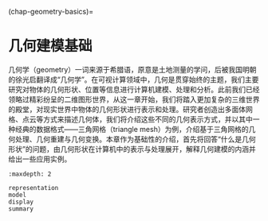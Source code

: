 (chap-geometry-basics)=
# 几何建模基础

几何学（geometry）一词来源于希腊语，原意是土地测量的学问，后被我国明朝的徐光启翻译成“几何学”。在可视计算领域中，几何是贯穿始终的主题，我们主要研究对物体的几何形状、位置等信息进行计算机建模、处理和分析。此前我们已经领略过精彩纷呈的二维图形世界，从这一章开始，我们将踏入更加复杂的三维世界的殿堂，对现实世界中物体的几何形状进行表示和处理。研究者创造出多面体网格、点云等方式来描述几何体，我们将介绍这些不同的几何表示方式，并以其中一种经典的数据格式——三角网格（triangle mesh）为例，介绍基于三角网格的几何处理、几何重建与几何变换。本章作为基础性的介绍，首先将回答“什么是几何形状”的问题，由几何形状在计算机中的表示与处理展开，解释几何建模的内涵并给出一些应用实例。

```{toctree}
:maxdepth: 2

representation
model
display
summary
```